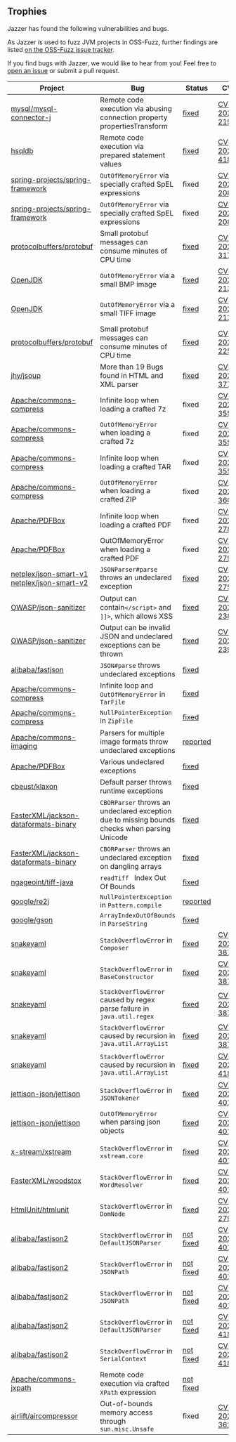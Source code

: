## Trophies

Jazzer has found the following vulnerabilities and bugs.

As Jazzer is used to fuzz JVM projects in OSS-Fuzz, further findings are listed [on the OSS-Fuzz issue tracker](https://bugs.chromium.org/p/oss-fuzz/issues/list).

If you find bugs with Jazzer, we would like to hear from you!
Feel free to [open an issue](https://github.com/CodeIntelligenceTesting/jazzer/issues/new) or submit a pull request.


| Project                                                                                                                                   | Bug                                                                                           | Status                                                                                                                                                                   | CVE                                                                             | found by                                                                |
|-------------------------------------------------------------------------------------------------------------------------------------------|-----------------------------------------------------------------------------------------------|--------------------------------------------------------------------------------------------------------------------------------------------------------------------------|---------------------------------------------------------------------------------|-------------------------------------------------------------------------|
| [mysql/mysql-connector-j](https://github.com/mysql/mysql-connector-j)                                                                                                             | Remote code execution via abusing connection property propertiesTransform                                           | [fixed](https://github.com/ryenus/hsqldb/commit/b6719c67b41eb9298c2451ad2829bf03b262a941) | [CVE-2023-21971](https://nvd.nist.gov/vuln/detail/CVE-2023-21971)               | [OSS-Fuzz](https://bugs.chromium.org/p/oss-fuzz/issues/detail?id=53464) |
| [hsqldb](https://hsqldb.org/)                                                                                                             | Remote code execution via prepared statement values                                           | [fixed](https://github.com/ryenus/hsqldb/commit/b6719c67b41eb9298c2451ad2829bf03b262a941) | [CVE-2022-41853](https://nvd.nist.gov/vuln/detail/CVE-2022-41853)               | [OSS-Fuzz](https://bugs.chromium.org/p/oss-fuzz/issues/detail?id=50212) |
| [spring-projects/spring-framework](https://github.com/spring-projects/spring-framework)                                                                                                             | `OutOfMemoryError` via specially crafted SpEL expressions                                           | fixed | [CVE-2023-20863](https://nvd.nist.gov/vuln/detail/CVE-2023-20863)               | [OSS-Fuzz](https://bugs.chromium.org/p/oss-fuzz/issues/detail?id=55638) |
| [spring-projects/spring-framework](https://github.com/spring-projects/spring-framework)                                                                                                             | `OutOfMemoryError` via specially crafted SpEL expressions                                           | fixed | [CVE-2023-20861](https://nvd.nist.gov/vuln/detail/CVE-2023-20861)               | [OSS-Fuzz](https://bugs.chromium.org/p/oss-fuzz/issues/detail?id=53131) |
| [protocolbuffers/protobuf](https://github.com/protocolbuffers/protobuf)                                                                   | Small protobuf messages can consume minutes of CPU time                                       | [fixed](https://github.com/protocolbuffers/protobuf/security/advisories/GHSA-h4h5-3hr4-j3g2)                                                                             | [CVE-2022-3171](https://cve.mitre.org/cgi-bin/cvename.cgi?name=CVE-2022-3171)   | [OSS-Fuzz](https://bugs.chromium.org/p/oss-fuzz/issues/detail?id=39330) |
| [OpenJDK](https://github.com/openjdk/jdk)                                                                                                 | `OutOfMemoryError` via a small BMP image                                                      | [fixed](https://openjdk.java.net/groups/vulnerability/advisories/2022-01-18)                                                                                             | [CVE-2022-21360](https://nvd.nist.gov/vuln/detail/CVE-2022-21360)               | [Code Intelligence](https://code-intelligence.com)                      |
| [OpenJDK](https://github.com/openjdk/jdk)                                                                                                 | `OutOfMemoryError` via a small TIFF image                                                     | [fixed](https://openjdk.java.net/groups/vulnerability/advisories/2022-01-18)                                                                                             | [CVE-2022-21366](https://nvd.nist.gov/vuln/detail/CVE-2022-21366)               | [Code Intelligence](https://code-intelligence.com)                      |
| [protocolbuffers/protobuf](https://github.com/protocolbuffers/protobuf)                                                                   | Small protobuf messages can consume minutes of CPU time                                       | [fixed](https://github.com/protocolbuffers/protobuf/security/advisories/GHSA-wrvw-hg22-4m67)                                                                             | [CVE-2021-22569](https://nvd.nist.gov/vuln/detail/CVE-2021-22569)               | [OSS-Fuzz](https://bugs.chromium.org/p/oss-fuzz/issues/detail?id=39330) |
| [jhy/jsoup](https://github.com/jhy/jsoup)                                                                                                 | More than 19 Bugs found in HTML and XML parser                                                | [fixed](https://github.com/jhy/jsoup/security/advisories/GHSA-m72m-mhq2-9p6c)                                                                                            | [CVE-2021-37714](https://nvd.nist.gov/vuln/detail/CVE-2021-37714)               | [Code Intelligence](https://code-intelligence.com)                      |
| [Apache/commons-compress](https://commons.apache.org/proper/commons-compress/)                                                            | Infinite loop when loading a crafted 7z                                                       | fixed                                                                                                                                                                    | [CVE-2021-35515](https://cve.mitre.org/cgi-bin/cvename.cgi?name=CVE-2021-35515) | [Code Intelligence](https://code-intelligence.com)                      |
| [Apache/commons-compress](https://commons.apache.org/proper/commons-compress/)                                                            | `OutOfMemoryError` when loading a crafted 7z                                                  | fixed                                                                                                                                                                    | [CVE-2021-35516](https://cve.mitre.org/cgi-bin/cvename.cgi?name=CVE-2021-35516) | [Code Intelligence](https://code-intelligence.com)                      |
| [Apache/commons-compress](https://commons.apache.org/proper/commons-compress/)                                                            | Infinite loop when loading a crafted TAR                                                      | fixed                                                                                                                                                                    | [CVE-2021-35517](https://cve.mitre.org/cgi-bin/cvename.cgi?name=CVE-2021-35517) | [Code Intelligence](https://code-intelligence.com)                      |
| [Apache/commons-compress](https://commons.apache.org/proper/commons-compress/)                                                            | `OutOfMemoryError` when loading a crafted ZIP                                                 | fixed                                                                                                                                                                    | [CVE-2021-36090](https://cve.mitre.org/cgi-bin/cvename.cgi?name=CVE-2021-36090) | [Code Intelligence](https://code-intelligence.com)                      |
| [Apache/PDFBox](https://pdfbox.apache.org/)                                                                                               | Infinite loop when loading a crafted PDF                                                      | fixed                                                                                                                                                                    | [CVE-2021-27807](https://cve.mitre.org/cgi-bin/cvename.cgi?name=2021-27807)     | [Code Intelligence](https://code-intelligence.com)                      |
| [Apache/PDFBox](https://pdfbox.apache.org/)                                                                                               | OutOfMemoryError when loading a crafted PDF                                                   | fixed                                                                                                                                                                    | [CVE-2021-27906](https://cve.mitre.org/cgi-bin/cvename.cgi?name=2021-27906)     | [Code Intelligence](https://code-intelligence.com)                      |
| [netplex/json-smart-v1](https://github.com/netplex/json-smart-v1) <br/> [netplex/json-smart-v2](https://github.com/netplex/json-smart-v2) | `JSONParser#parse` throws an undeclared exception                                             | [fixed](https://github.com/netplex/json-smart-v2/issues/60)                                                                                                              | [CVE-2021-27568](https://cve.mitre.org/cgi-bin/cvename.cgi?name=CVE-2021-27568) | [@GanbaruTobi](https://github.com/GanbaruTobi)                          |
| [OWASP/json-sanitizer](https://github.com/OWASP/json-sanitizer)                                                                           | Output can contain`</script>` and `]]>`, which allows XSS                                     | [fixed](https://groups.google.com/g/json-sanitizer-support/c/dAW1AeNMoA0)                                                                                                | [CVE-2021-23899](https://cve.mitre.org/cgi-bin/cvename.cgi?name=2021-23899)     | [Code Intelligence](https://code-intelligence.com)                      |
| [OWASP/json-sanitizer](https://github.com/OWASP/json-sanitizer)                                                                           | Output can be invalid JSON and undeclared exceptions can be thrown                            | [fixed](https://groups.google.com/g/json-sanitizer-support/c/dAW1AeNMoA0)                                                                                                | [CVE-2021-23900](https://cve.mitre.org/cgi-bin/cvename.cgi?name=2021-23900)     | [Code Intelligence](https://code-intelligence.com)                      |
| [alibaba/fastjson](https://github.com/alibaba/fastjson)                                                                                    | `JSON#parse` throws undeclared exceptions                                                     | [fixed](https://github.com/alibaba/fastjson/issues/3631)                                                                                                                 |                                                                                 | [Code Intelligence](https://code-intelligence.com)                      |
| [Apache/commons-compress](https://commons.apache.org/proper/commons-compress/)                                                            | Infinite loop and `OutOfMemoryError` in `TarFile`                                             | [fixed](https://issues.apache.org/jira/browse/COMPRESS-569)                                                                                                              |                                                                                 | [Code Intelligence](https://code-intelligence.com)                      |
| [Apache/commons-compress](https://commons.apache.org/proper/commons-compress/)                                                            | `NullPointerException` in `ZipFile`                                                           | [fixed](https://issues.apache.org/jira/browse/COMPRESS-568)                                                                                                              |                                                                                 | [Code Intelligence](https://code-intelligence.com)                      |
| [Apache/commons-imaging](https://commons.apache.org/proper/commons-imaging/)                                                              | Parsers for multiple image formats throw undeclared exceptions                                | [reported](https://issues.apache.org/jira/browse/IMAGING-279?jql=project%20%3D%20%22Commons%20Imaging%22%20AND%20reporter%20%3D%20Meumertzheim%20)                       |                                                                                 | [Code Intelligence](https://code-intelligence.com)                      |
| [Apache/PDFBox](https://pdfbox.apache.org/)                                                                                               | Various undeclared exceptions                                                                 | [fixed](https://issues.apache.org/jira/browse/PDFBOX-5108?jql=project%20%3D%20PDFBOX%20AND%20reporter%20in%20(Meumertzheim))                                             |                                                                                 | [Code Intelligence](https://code-intelligence.com)                      |
| [cbeust/klaxon](https://github.com/cbeust/klaxon)                                                                                         | Default parser throws runtime exceptions                                                      | [fixed](https://github.com/cbeust/klaxon/pull/330)                                                                                                                       |                                                                                 | [Code Intelligence](https://code-intelligence.com)                      |
| [FasterXML/jackson-dataformats-binary](https://github.com/FasterXML/jackson-dataformats-binary)                                           | `CBORParser` throws an undeclared exception due to missing bounds checks when parsing Unicode | [fixed](https://github.com/FasterXML/jackson-dataformats-binary/issues/236)                                                                                              |                                                                                 | [Code Intelligence](https://code-intelligence.com)                      |
| [FasterXML/jackson-dataformats-binary](https://github.com/FasterXML/jackson-dataformats-binary)                                           | `CBORParser` throws an undeclared exception on dangling arrays                                | [fixed](https://github.com/FasterXML/jackson-dataformats-binary/issues/240)                                                                                              |                                                                                 | [Code Intelligence](https://code-intelligence.com)                      |
| [ngageoint/tiff-java](https://github.com/ngageoint/tiff-java)                                                                             | `readTiff ` Index Out Of Bounds                                                               | [fixed](https://github.com/ngageoint/tiff-java/issues/38)                                                                                                                |                                                                                 | [@raminfp](https://github.com/raminfp)                                  |
| [google/re2j](https://github.com/google/re2j)                                                                                             | `NullPointerException` in `Pattern.compile`                                                   | [reported](https://github.com/google/re2j/issues/148)                                                                                                                    |                                                                                 | [@schirrmacher](https://github.com/schirrmacher)                        |
| [google/gson](https://github.com/google/gson)                                                                                             | `ArrayIndexOutOfBounds` in `ParseString`                                                      | [fixed](https://bugs.chromium.org/p/oss-fuzz/issues/detail?id=40838)                                                                                                     |                                                                                 | [@DavidKorczynski](https://twitter.com/Davkorcz)                        |
| [snakeyaml](https://bitbucket.org/snakeyaml/snakeyaml/src/master/)                                                                        | `StackOverflowError` in `Composer`                                                            | [fixed](https://bugs.chromium.org/p/oss-fuzz/issues/detail?id=47024)                                                                                                     | [CVE-2022-38749](https://cve.mitre.org/cgi-bin/cvename.cgi?name=CVE-2022-38749)                                                                               | [Code Intelligence](https://code-intelligence.com)                        |
| [snakeyaml](https://bitbucket.org/snakeyaml/snakeyaml/src/master/)                                                                        | `StackOverflowError` in `BaseConstructor`                                                            | [fixed](https://bugs.chromium.org/p/oss-fuzz/issues/detail?id=47027)                                                                                                     | [CVE-2022-38750](https://cve.mitre.org/cgi-bin/cvename.cgi?name=CVE-2022-38750)                                                                               | [Code Intelligence](https://code-intelligence.com)                        |
| [snakeyaml](https://bitbucket.org/snakeyaml/snakeyaml/src/master/)                                                                        | `StackOverflowError` caused by regex parse failure in `java.util.regex`                                                            | [fixed](https://bugs.chromium.org/p/oss-fuzz/issues/detail?id=47039)                                                                                                     | [CVE-2022-38751](https://cve.mitre.org/cgi-bin/cvename.cgi?name=CVE-2022-38751)                                                                               | [Code Intelligence](https://code-intelligence.com)                        |
| [snakeyaml](https://bitbucket.org/snakeyaml/snakeyaml/src/master/)                                                                        | `StackOverflowError` caused by recursion in `java.util.ArrayList`                                                            | [fixed](https://bugs.chromium.org/p/oss-fuzz/issues/detail?id=47081)                                                                                                     | [CVE-2022-38752](https://cve.mitre.org/cgi-bin/cvename.cgi?name=CVE-2022-38752)                                                                               | [Code Intelligence](https://code-intelligence.com)                        |
| [snakeyaml](https://bitbucket.org/snakeyaml/snakeyaml/src/master/)                                                                        | `StackOverflowError` caused by recursion in `java.util.ArrayList`                                                            | [fixed](https://bugs.chromium.org/p/oss-fuzz/issues/detail?id=50355)                                                                                                     | [CVE-2022-41854](https://cve.mitre.org/cgi-bin/cvename.cgi?name=CVE-2022-41854)                                                                               | [Code Intelligence](https://code-intelligence.com)                        |
| [jettison-json/jettison](https://github.com/jettison-json/jettison/)                                                                       | `StackOverflowError` in `JSONTokener`                                                            | [fixed](https://bugs.chromium.org/p/oss-fuzz/issues/detail?id=46538)                                                                                                     | [CVE-2022-40149](https://cve.mitre.org/cgi-bin/cvename.cgi?name=CVE-2022-40149)                                                                               | [Code Intelligence](https://code-intelligence.com)                        |
| [jettison-json/jettison](https://github.com/jettison-json/jettison/)                                                                       | `OutOfMemoryError` when parsing json objects                                                            | [fixed](https://bugs.chromium.org/p/oss-fuzz/issues/detail?id=46549)                                                                                                     | [CVE-2022-40150](https://cve.mitre.org/cgi-bin/cvename.cgi?name=CVE-2022-40150)                                                                               | [Code Intelligence](https://code-intelligence.com)                        |
| [x-stream/xstream](https://github.com/x-stream/xstream/)                                                                                   | `StackOverflowError` in `xstream.core`                                                            | [fixed](https://bugs.chromium.org/p/oss-fuzz/issues/detail?id=47367)                                                                                                     | [CVE-2022-40151](https://cve.mitre.org/cgi-bin/cvename.cgi?name=CVE-2022-40151)                                                                               | [Code Intelligence](https://code-intelligence.com)                        |
| [FasterXML/woodstox](https://github.com/FasterXML/woodstox/)                                                                               | `StackOverflowError` in `WordResolver`                                                            | [fixed](https://bugs.chromium.org/p/oss-fuzz/issues/detail?id=47434)                                                                                                     | [CVE-2022-40152](https://cve.mitre.org/cgi-bin/cvename.cgi?name=CVE-2022-40152)                                                                               | [Code Intelligence](https://code-intelligence.com)                        |
| [HtmlUnit/htmlunit](https://github.com/HtmlUnit/htmlunit)                                                                                                             | `StackOverflowError` in `DomNode`                                           | [fixed](https://github.com/HtmlUnit/htmlunit/commit/940dc7fd) | [CVE-2023-2798](https://nvd.nist.gov/vuln/detail/CVE-2023-2798)               | [OSS-Fuzz](https://bugs.chromium.org/p/oss-fuzz/issues/detail?id=54613) |
| [alibaba/fastjson2](https://github.com/alibaba/fastjson2/)                                                                                 | `StackOverflowError` in `DefaultJSONParser`                                                            | [not fixed](https://bugs.chromium.org/p/oss-fuzz/issues/detail?id=32410)                                                                                                 | [CVE-2022-40173](https://cve.mitre.org/cgi-bin/cvename.cgi?name=CVE-2022-40173)                                                                               | [Code Intelligence](https://code-intelligence.com)                        |
| [alibaba/fastjson2](https://github.com/alibaba/fastjson2/)                                                                                 | `StackOverflowError` in `JSONPath`                                                            | [not fixed](https://bugs.chromium.org/p/oss-fuzz/issues/detail?id=35777)                                                                                                 | [CVE-2022-40174](https://cve.mitre.org/cgi-bin/cvename.cgi?name=CVE-2022-40174)                                                                               | [Code Intelligence](https://code-intelligence.com)                        |
| [alibaba/fastjson2](https://github.com/alibaba/fastjson2/)                                                                                 | `StackOverflowError` in `JSONPath`                                                            | [not fixed](https://bugs.chromium.org/p/oss-fuzz/issues/detail?id=47686)                                                                                                 | [CVE-2022-40175](https://cve.mitre.org/cgi-bin/cvename.cgi?name=CVE-2022-40175)                                                                               | [Code Intelligence](https://code-intelligence.com)                        |
| [alibaba/fastjson2](https://github.com/alibaba/fastjson2/)                                                                                 | `StackOverflowError` in `DefaultJSONParser`                                                            | [not fixed](https://bugs.chromium.org/p/oss-fuzz/issues/detail?id=37313)                                                                                                 | [CVE-2022-41855](https://cve.mitre.org/cgi-bin/cvename.cgi?name=CVE-2022-41855)                                                                               | [Code Intelligence](https://code-intelligence.com)                        |
| [alibaba/fastjson2](https://github.com/alibaba/fastjson2/)                                                                                 | `StackOverflowError` in `SerialContext`                                                            | [not fixed](https://bugs.chromium.org/p/oss-fuzz/issues/detail?id=33768)                                                                                                 | [CVE-2022-41856](https://cve.mitre.org/cgi-bin/cvename.cgi?name=CVE-2022-41856)                                                                               | [Code Intelligence](https://code-intelligence.com)                        |
| [Apache/commons-jxpath](https://github.com/apache/commons-jxpath/)                                                                         | Remote code execution via crafted `XPath` expression                                                           | [not fixed](https://bugs.chromium.org/p/oss-fuzz/issues/detail?id=47133)                                                                                                 |                                                                                                    | [Code Intelligence](https://code-intelligence.com)                        |
| [airlift/aircompressor](https://github.com/airlift/aircompressor)                                                                          | Out-of-bounds memory access through `sun.misc.Unsafe`                                        | fixed                                                                                                                                                                    | [CVE-2024-36114](https://www.cve.org/CVERecord?id=CVE-2024-36114)               | [@Marcono1234](https://github.com/Marcono1234)                          |
